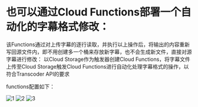 # 也可以通过Cloud Functions部署一个自动化的字幕格式修改：

该Functions通过对上传字幕的逐行读取，并执行以上操作后，将输出的内容重新写回源文件内，即不用创建多一个桶来存放新字幕，也不会生成新文件，直接对源字幕进行修改：
以Cloud Storage作为触发器创建Cloud Functions，将字幕文件上传至Cloud Storage触发Cloud Functions进行自动化处理字幕格式的操作，以符合Transcoder API的要求

functions配置如下：

![1](https://user-images.githubusercontent.com/51317683/141057622-22414d9c-163c-42c1-a4a6-d67ab8697ccc.png)
![2](https://user-images.githubusercontent.com/51317683/141057642-497adae6-2002-4274-9e17-a65907cf68bc.png)
![3](https://user-images.githubusercontent.com/51317683/141057649-7da2de3c-bec5-4719-acd1-8c6ca9bfdf7d.png)
